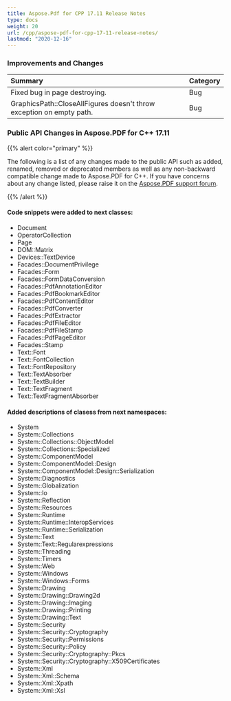 ```yaml
---
title: Aspose.Pdf for CPP 17.11 Release Notes
type: docs
weight: 20
url: /cpp/aspose-pdf-for-cpp-17-11-release-notes/
lastmod: "2020-12-16"
---
```


### **Improvements and Changes**

|**Summary**|**Category**|
| :- | :- |
|Fixed bug in page destroying.|Bug|
|GraphicsPath::CloseAllFigures doesn't throw exception on empty path.|Bug|
### **Public API Changes in Aspose.PDF for C++ 17.11**
{{% alert color="primary" %}} 

The following is a list of any changes made to the public API such as added, renamed, removed or deprecated members as well as any non-backward compatible change made to Aspose.PDF for C++. If you have concerns about any change listed, please raise it on the [Aspose.PDF support forum](https://forum.aspose.com/c/pdf). 

{{% /alert %}} 
#### **Code snippets were added to next classes:**
- Document
- OperatorCollection
- Page
- DOM::Matrix
- Devices::TextDevice
- Facades::DocumentPrivilege
- Facades::Form
- Facades::FormDataConversion
- Facades::PdfAnnotationEditor
- Facades::PdfBookmarkEditor
- Facades::PdfContentEditor
- Facades::PdfConverter
- Facades::PdfExtractor
- Facades::PdfFileEditor
- Facades::PdfFileStamp
- Facades::PdfPageEditor
- Facades::Stamp
- Text::Font
- Text::FontCollection
- Text::FontRepository
- Text::TextAbsorber
- Text::TextBuilder
- Text::TextFragment
- Text::TextFragmentAbsorber
#### **Added descriptions of clasess from next namespaces:**
- System
- System::Collections
- System::Collections::ObjectModel
- System::Collections::Specialized
- System::ComponentModel
- System::ComponentModel::Design
- System::ComponentModel::Design::Serialization
- System::Diagnostics
- System::Globalization
- System::Io
- System::Reflection
- System::Resources
- System::Runtime
- System::Runtime::InteropServices
- System::Runtime::Serialization
- System::Text
- System::Text::Regularexpressions
- System::Threading
- System::Timers
- System::Web
- System::Windows
- System::Windows::Forms
- System::Drawing
- System::Drawing::Drawing2d
- System::Drawing::Imaging
- System::Drawing::Printing
- System::Drawing::Text
- System::Security
- System::Security::Cryptography
- System::Security::Permissions
- System::Security::Policy
- System::Security::Cryptography::Pkcs
- System::Security::Cryptography::X509Certificates
- System::Xml
- System::Xml::Schema
- System::Xml::Xpath
- System::Xml::Xsl

